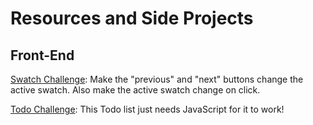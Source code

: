 # Resources and Side Projects

## Front-End

[Swatch Challenge](https://codepen.io/R-V-S/pen/BQxzWL): Make the "previous" and "next" buttons change the active swatch. Also make the active swatch change on click.

[Todo Challenge](https://codepen.io/R-V-S/pen/dNPjmN): This Todo list just needs JavaScript for it to work!


